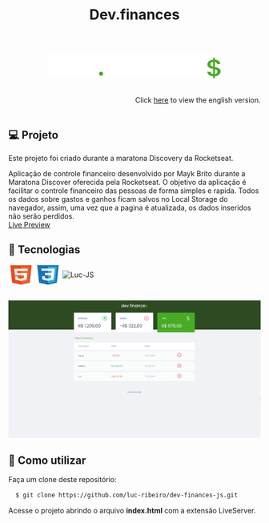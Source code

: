 <h1 align="center">
Dev.finances
<br>
<br>

  ![Devfinances](https://github.com/luc-ribeiro/dev-finances/blob/main/design/logo.svg)
</h1>

<div align="right">
  Click <a href="https://github.com/luc-ribeiro/dev-finances-js/blob/main/README.md">here</a> to view the english version.
</div>
<br>

## 💻 Projeto
Este projeto foi criado durante a maratona Discovery da Rocketseat.

Aplicação de controle financeiro desenvolvido por Mayk Brito durante a Maratona Discover oferecida pela Rocketseat.
O objetivo da aplicação é facilitar o controle financeiro das pessoas de forma simples e rapida.
Todos os dados sobre gastos e ganhos ficam salvos no Local Storage do navegador, assim, uma vez que a pagina é atualizada, os dados inseridos não serão perdidos.
<br><a href="https://luc-ribeiro.github.io/dev-finances/">Live Preview</a>

## 🚀 Tecnologias

<div>
	<img align="center" alt="Luc-HTML" height="40" width="50" src="https://raw.githubusercontent.com/devicons/devicon/master/icons/html5/html5-original.svg">
	<img align="center" alt="Luc-CSS" height="40" width="50" src="https://raw.githubusercontent.com/devicons/devicon/master/icons/css3/css3-original.svg">
 <img align="center" alt="Luc-JS" height="40" width="50"  src="https://cdn.jsdelivr.net/gh/devicons/devicon/icons/javascript/javascript-original.svg" />
</div>

<br>

![banner](https://github.com/luc-ribeiro/dev-finances/blob/main/design/mockup.png)

## :page_facing_up: Como utilizar

Faça um clone deste repositório:

```sh
  $ git clone https://github.com/luc-ribeiro/dev-finances-js.git
```

Acesse o projeto abrindo o arquivo **index.html** com a extensão LiveServer.
